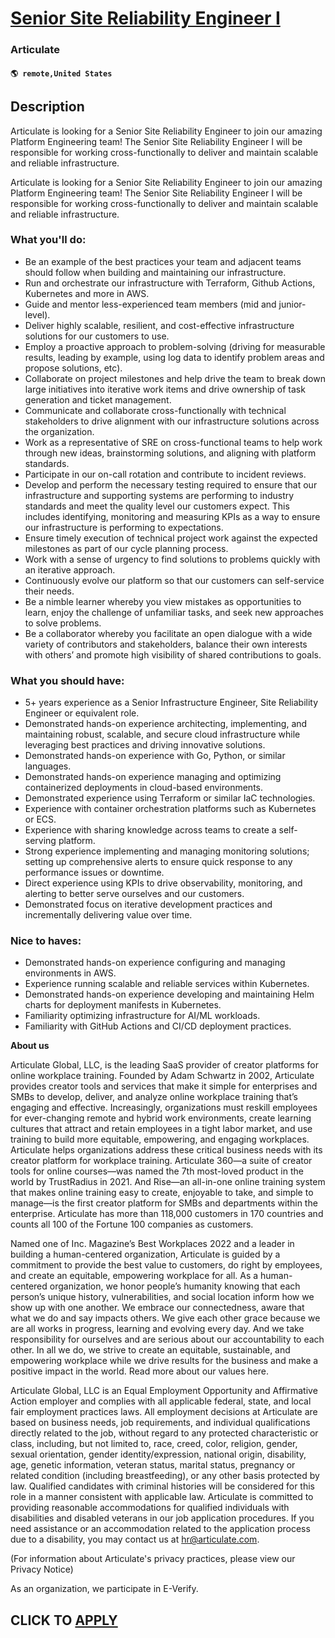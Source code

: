 # [Senior Site Reliability Engineer I](https://www.remotewlb.com/apply/senior-site-reliability-engineer-i-123107)  
### Articulate  
#### `🌎 remote,United States`  

## Description

Articulate is looking for a Senior Site Reliability Engineer to join our amazing Platform Engineering team! The Senior Site Reliability Engineer I will be responsible for working cross-functionally to deliver and maintain scalable and reliable infrastructure.

  

  

Articulate is looking for a Senior Site Reliability Engineer to join our amazing Platform Engineering team! The Senior Site Reliability Engineer I will be responsible for working cross-functionally to deliver and maintain scalable and reliable infrastructure.

  

  

### What you'll do:

* Be an example of the best practices your team and adjacent teams should follow when building and maintaining our infrastructure.
* Run and orchestrate our infrastructure with Terraform, Github Actions, Kubernetes and more in AWS. 
* Guide and mentor less-experienced team members (mid and junior-level).
* Deliver highly scalable, resilient, and cost-effective infrastructure solutions for our customers to use.
* Employ a proactive approach to problem-solving (driving for measurable results, leading by example, using log data to identify problem areas and propose solutions, etc).
* Collaborate on project milestones and help drive the team to break down large initiatives into iterative work items and drive ownership of task generation and ticket management.
* Communicate and collaborate cross-functionally with technical stakeholders to drive alignment with our infrastructure solutions across the organization. 
* Work as a representative of SRE on cross-functional teams to help work through new ideas, brainstorming solutions, and aligning with platform standards. 
* Participate in our on-call rotation and contribute to incident reviews.
* Develop and perform the necessary testing required to ensure that our infrastructure and supporting systems are performing to industry standards and meet the quality level our customers expect. This includes identifying, monitoring and measuring KPIs as a way to ensure our infrastructure is performing to expectations. 
* Ensure timely execution of technical project work against the expected milestones as part of our cycle planning process.
* Work with a sense of urgency to find solutions to problems quickly with an iterative approach.
* Continuously evolve our platform so that our customers can self-service their needs. 
* Be a nimble learner whereby you view mistakes as opportunities to learn, enjoy the challenge of unfamiliar tasks, and seek new approaches to solve problems.
* Be a collaborator whereby you facilitate an open dialogue with a wide variety of contributors and stakeholders, balance their own interests with others’ and promote high visibility of shared contributions to goals.

  

###  What you should have:

* 5+ years experience as a Senior Infrastructure Engineer, Site Reliability Engineer or equivalent role.
* Demonstrated hands-on experience architecting, implementing, and maintaining robust, scalable, and secure cloud infrastructure while leveraging best practices and driving innovative solutions.
* Demonstrated hands-on experience with Go, Python, or similar languages.
* Demonstrated hands-on experience managing and optimizing containerized deployments in cloud-based environments.
* Demonstrated experience using Terraform or similar IaC technologies.
* Experience with container orchestration platforms such as Kubernetes or ECS.
* Experience with sharing knowledge across teams to create a self-serving platform.
* Strong experience implementing and managing monitoring solutions; setting up comprehensive alerts to ensure quick response to any performance issues or downtime.
* Direct experience using KPIs to drive observability, monitoring, and alerting to better serve ourselves and our customers. 
* Demonstrated focus on iterative development practices and incrementally delivering value over time. 

  

### Nice to haves:

* Demonstrated hands-on experience configuring and managing environments in AWS.
* Experience running scalable and reliable services within Kubernetes.
* Demonstrated hands-on experience developing and maintaining Helm charts for deployment manifests in Kubernetes.
* Familiarity optimizing infrastructure for AI/ML workloads.
* Familiarity with GitHub Actions and CI/CD deployment practices.

  

 **About us**

  

Articulate Global, LLC, is the leading SaaS provider of creator platforms for online workplace training. Founded by Adam Schwartz in 2002, Articulate provides creator tools and services that make it simple for enterprises and SMBs to develop, deliver, and analyze online workplace training that’s engaging and effective. Increasingly, organizations must reskill employees for ever-changing remote and hybrid work environments, create learning cultures that attract and retain employees in a tight labor market, and use training to build more equitable, empowering, and engaging workplaces. Articulate helps organizations address these critical business needs with its creator platform for workplace training. Articulate 360—a suite of creator tools for online courses—was named the 7th most-loved product in the world by TrustRadius in 2021. And Rise—an all-in-one online training system that makes online training easy to create, enjoyable to take, and simple to manage—is the first creator platform
for SMBs and departments within the enterprise. Articulate has more than 118,000 customers in 170 countries and counts all 100 of the Fortune 100 companies as customers.

  

Named one of Inc. Magazine’s Best Workplaces 2022 and a leader in building a human-centered organization, Articulate is guided by a commitment to provide the best value to customers, do right by employees, and create an equitable, empowering workplace for all. As a human-centered organization, we honor people’s humanity knowing that each person’s unique history, vulnerabilities, and social location inform how we show up with one another. We embrace our connectedness, aware that what we do and say impacts others. We give each other grace because we are all works in progress, learning and evolving every day. And we take responsibility for ourselves and are serious about our accountability to each other. In all we do, we strive to create an equitable, sustainable, and empowering workplace while we drive results for the business and make a positive impact in the world. Read more about our values here.

  

Articulate Global, LLC is an Equal Employment Opportunity and Affirmative Action employer and complies with all applicable federal, state, and local fair employment practices laws. All employment decisions at Articulate are based on business needs, job requirements, and individual qualifications directly related to the job, without regard to any protected characteristic or class, including, but not limited to, race, creed, color, religion, gender, sexual orientation, gender identity/expression, national origin, disability, age, genetic information, veteran status, marital status, pregnancy or related condition (including breastfeeding), or any other basis protected by law. Qualified candidates with criminal histories will be considered for this role in a manner consistent with applicable law. Articulate is committed to providing reasonable accommodations for qualified individuals with disabilities and disabled veterans in our job application procedures. If you need assistance or an
accommodation related to the application process due to a disability, you may contact us at hr@articulate.com.

(For information about Articulate's privacy practices, please view our Privacy Notice)

  

As an organization, we participate in E-Verify.

  

  

  

  

  
## CLICK TO [APPLY](https://www.remotewlb.com/apply/senior-site-reliability-engineer-i-123107)

